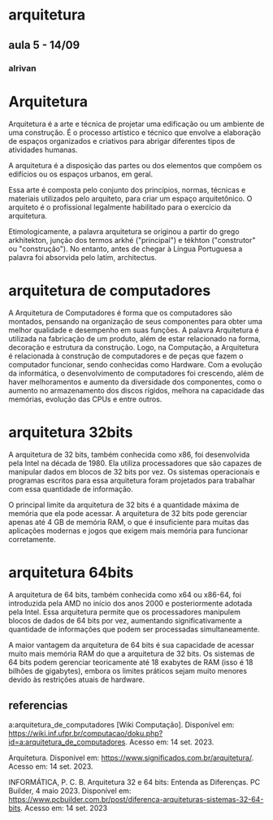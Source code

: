 

# arquitetura 
## aula 5 - 14/09
### alrivan

# Arquitetura

Arquitetura é a arte e técnica de projetar uma edificação ou um ambiente de uma construção. É o processo artístico e técnico que envolve a elaboração de espaços organizados e criativos para abrigar diferentes tipos de atividades humanas.

A arquitetura é a disposição das partes ou dos elementos que compõem os edifícios ou os espaços urbanos, em geral.

Essa arte é composta pelo conjunto dos princípios, normas, técnicas e materiais utilizados pelo arquiteto, para criar um espaço arquitetônico. O arquiteto é o profissional legalmente habilitado para o exercício da arquitetura.

Etimologicamente, a palavra arquitetura se originou a partir do grego arkhitekton, junção dos termos arkhé ("principal") e tékhton ("construtor" ou "construção"). No entanto, antes de chegar à Língua Portuguesa a palavra foi absorvida pelo latim, architectus.

# arquitetura de computadores

A Arquitetura de Computadores é forma que os computadores são montados, pensando na organização de seus componentes para obter uma melhor qualidade e desempenho em suas funções. A palavra Arquitetura é utilizada na fabricação de um produto, além de estar relacionado na forma, decoração e estrutura da construção. Logo, na Computação, a Arquitetura é relacionada à construção de computadores e de peças que fazem o computador funcionar, sendo conhecidas como Hardware. Com a evolução da informática, o desenvolvimento de computadores foi crescendo, além de haver melhoramentos e aumento da diversidade dos componentes, como o aumento no armazenamento dos discos rígidos, melhora na capacidade das memórias, evolução das CPUs e entre outros.

# arquitetura 32bits

A arquitetura de 32 bits, também conhecida como x86, foi desenvolvida pela Intel na década de 1980. Ela utiliza processadores que são capazes de manipular dados em blocos de 32 bits por vez. Os sistemas operacionais e programas escritos para essa arquitetura foram projetados para trabalhar com essa quantidade de informação.


O principal limite da arquitetura de 32 bits é a quantidade máxima de memória que ela pode acessar. A arquitetura de 32 bits pode gerenciar apenas até 4 GB de memória RAM, o que é insuficiente para muitas das aplicações modernas e jogos que exigem mais memória para funcionar corretamente.

# arquitetura 64bits

A arquitetura de 64 bits, também conhecida como x64 ou x86-64, foi introduzida pela AMD no início dos anos 2000 e posteriormente adotada pela Intel. Essa arquitetura permite que os processadores manipulem blocos de dados de 64 bits por vez, aumentando significativamente a quantidade de informações que podem ser processadas simultaneamente.


A maior vantagem da arquitetura de 64 bits é sua capacidade de acessar muito mais memória RAM do que a arquitetura de 32 bits. Os sistemas de 64 bits podem gerenciar teoricamente até 18 exabytes de RAM (isso é 18 bilhões de gigabytes), embora os limites práticos sejam muito menores devido às restrições atuais de hardware.


## referencias 

a:arquitetura_de_computadores [Wiki Computação]. Disponível em: <https://wiki.inf.ufpr.br/computacao/doku.php?id=a:arquitetura_de_computadores>. Acesso em: 14 set. 2023.


Arquitetura. Disponível em: <https://www.significados.com.br/arquitetura/>. Acesso em: 14 set. 2023.


INFORMÁTICA, P. C. B. Arquitetura 32 e 64 bits: Entenda as Diferenças. PC Builder, 4 maio 2023. Disponível em: <https://www.pcbuilder.com.br/post/diferenca-arquiteturas-sistemas-32-64-bits>. Acesso em: 14 set. 2023

